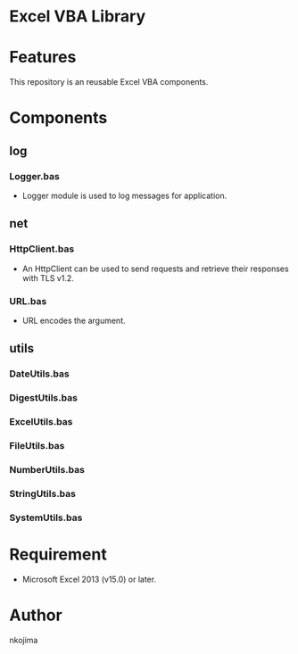 # Excel VBA Library

# Features

This repository is an reusable Excel VBA components.

# Components

## log

### Logger.bas

- Logger module is used to log messages for application.

## net

### HttpClient.bas

- An HttpClient can be used to send requests and retrieve their responses with TLS v1.2.

### URL.bas

- URL encodes the argument.

## utils

### DateUtils.bas

### DigestUtils.bas

### ExcelUtils.bas

### FileUtils.bas

### NumberUtils.bas

### StringUtils.bas

### SystemUtils.bas

# Requirement

- Microsoft Excel 2013 (v15.0) or later.

# Author

nkojima